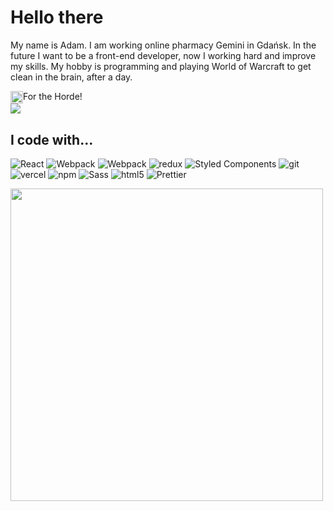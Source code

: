 # Hello there

My name is Adam. I am working online pharmacy Gemini in Gdańsk.
In the future I want to be a front-end developer, now I working hard and improve my skills. My hobby is programming and playing World of Warcraft to get clean in the brain, after a day.
<div>
<img src="https://png2.cleanpng.com/sh/0eea4bc3f47fc2d107b48cc0a16abebd/L0KzQYm4UcEzN6Ftj5H0aYP2gLBuTgdwep1pRdHvLYfkgrT5gfZ1NZ5uiAZ8LXBpPcHojvRieppmRdH7ZHGwgLF5lPFjdJYygdDtZYiwf7e0kPFzaZVuf99CcD3mf7B7hf51faFxh9Ntc0KwQYW4TcVjbZI2SKI6Y0Xpcbe9Tsc4P2E6T6sEMUW3QoG9VsE4P2k2SKs3cH7q/kisspng-world-of-warcraft-mists-of-pandaria-orda-portable-index-of-paradigmwp-contentuploads2-141-5bea1001c5faf6.7770579915420661778109.png" align="center" width="20">For the Horde!</span>
</div>
<a href="https://github-readme-stats.vercel.app/api?username=adcichowski">
  <img align="center" src="https://github-readme-stats.vercel.app/api?username=adcichowski" />
</a>
<h2>I code with...</h2>
<p>
  <img alt="React" src="https://img.shields.io/badge/-React-45b8d8?style=flat-square&logo=react&logoColor=white" />
  <img alt="Webpack" src="https://img.shields.io/badge/-Webpack-8DD6F9?style=flat-square&logo=webpack&logoColor=white" />
  <img alt="Webpack" src="https://img.shields.io/badge/-CSS3-1572B6?style=flat-square&logo=css3" />
  <img alt="redux" src="https://img.shields.io/badge/-Redux-764ABC?style=flat-square&logo=redux&logoColor=white" />
  <img alt="Styled Components" src="https://img.shields.io/badge/-Styled_Components-db7092?style=flat-square&logo=styled-components&logoColor=white" />
  <img alt="git" src="https://img.shields.io/badge/-Git-F05032?style=flat-square&logo=git&logoColor=white" />
  <img alt="vercel" src="https://img.shields.io/badge/-Vercel-000000?style=flat-square&logo=vercel" />
  <img alt="npm" src="https://img.shields.io/badge/-NPM-CB3837?style=flat-square&logo=npm&logoColor=white" />
  <img alt="Sass" src="https://img.shields.io/badge/-Sass-CC6699?style=flat-square&logo=sass&logoColor=white" />
  <img alt="html5" src="https://img.shields.io/badge/-HTML5-E34F26?style=flat-square&logo=html5&logoColor=white" />
  <img alt="Prettier" src="https://img.shields.io/badge/-Prettier-F7B93E?style=flat-square&logo=prettier&logoColor=white" />
</p>
<img src="https://media.giphy.com/media/g4N6wTrf1v6yQ/giphy.gif" width="500">

